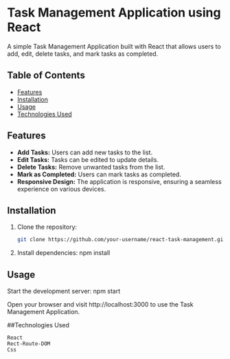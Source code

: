 # Task Management Application using React

A simple Task Management Application built with React that allows users to add, edit, delete tasks, and mark tasks as completed.

## Table of Contents

- [Features](#Features)
- [Installation](#Installation)
- [Usage](#Usage)
- [Technologies Used](#Technologies-used)

## Features

- **Add Tasks:** Users can add new tasks to the list.
- **Edit Tasks:** Tasks can be edited to update details.
- **Delete Tasks:** Remove unwanted tasks from the list.
- **Mark as Completed:** Users can mark tasks as completed.
- **Responsive Design:** The application is responsive, ensuring a seamless experience on various devices.

## Installation

1. Clone the repository:

   ```bash
   git clone https://github.com/your-username/react-task-management.git

2. Install dependencies:
    npm install

## Usage

Start the development server:
    npm start

Open your browser and visit http://localhost:3000 to use the Task Management Application.
   
##Technologies Used

    React
    Rect-Route-DOM
    Css
